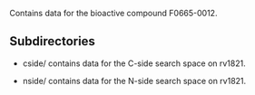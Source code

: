 Contains data for the bioactive compound F0665-0012.

## Subdirectories

- cside/ contains data for the C-side search space on rv1821.

- nside/ contains data for the N-side search space on rv1821.

